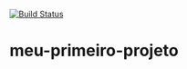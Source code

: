 [![Build Status](https://travis-ci.org/danielamas/meu-primeiro-projeto.svg?branch=master)](https://travis-ci.org/danielamas/meu-primeiro-projeto)
# meu-primeiro-projeto